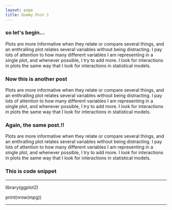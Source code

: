 ```yaml
---
layout: page
title: Dummy Post 1
---
```


### so let's begin...

Plots are more informative when they relate or compare several things, and an enthralling plot relates several variables without being distracting. I pay lots of attention to how many different variables I am representing in a single plot, and whenever possible, I try to add more. I look for interactions in plots the same way that I look for interactions in statistical models.
			
   
### Now this is another post

Plots are more informative when they relate or compare several things, and an enthralling plot relates several variables without being distracting. I pay lots of attention to how many different variables I am representing in a single plot, and whenever possible, I try to add more. I look for interactions in plots the same way that I look for interactions in statistical models.


### Again, the same post.!!

Plots are more informative when they relate or compare several things, and an enthralling plot relates several variables without being distracting. I pay lots of attention to how many different variables I am representing in a single plot, and whenever possible, I try to add more. I look for interactions in plots the same way that I look for interactions in statistical models.


### This is code snippet

---

library(ggplot2)

print(nrow(mpg))

---
